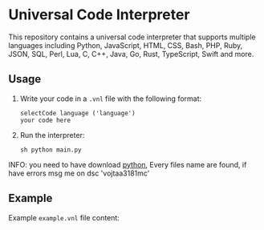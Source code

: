 # Universal Code Interpreter

This repository contains a universal code interpreter that supports multiple languages including Python, JavaScript, HTML, CSS, Bash, PHP, Ruby, JSON, SQL, Perl, Lua, C, C++, Java, Go, Rust, TypeScript, Swift and more.

## Usage

1. Write your code in a `.vnl` file with the following format:

    ```
    selectCode language ('language')
    your code here
    ```

2. Run the interpreter:

    ```
    sh python main.py
    ```

INFO: you need to have download [python](https://www.python.org/downloads/), Every files name are found, if have errors msg me on dsc 'vojtaa3181mc'

## Example

Example `example.vnl` file content:


